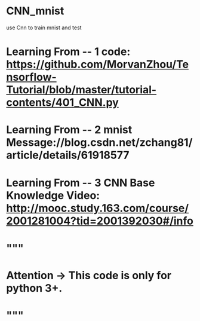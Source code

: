 # CNN_mnist
use Cnn to train mnist and test

# Learning From -- 1 code: https://github.com/MorvanZhou/Tensorflow-Tutorial/blob/master/tutorial-contents/401_CNN.py
# Learning From -- 2 mnist Message://blog.csdn.net/zchang81/article/details/61918577
# Learning From -- 3 CNN Base Knowledge Video: http://mooc.study.163.com/course/2001281004?tid=2001392030#/info
# """
# Attention -> This code is only for python 3+.
# """


